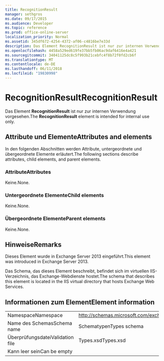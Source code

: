 ```yaml
---
title: RecognitionResult
manager: sethgros
ms.date: 09/17/2015
ms.audience: Developer
ms.topic: reference
ms.prod: office-online-server
localization_priority: Normal
ms.assetid: 345df672-4254-4372-af06-c4816be7e33d
description: Das Element RecognitionResult ist nur zur internen Verwendung vorgesehen.
ms.openlocfilehash: 4458a529ed619fe37bb5fb06ac9daf6416e4a421
ms.sourcegitcommit: 34041125dc8c5f993b21cebfc4f8b72f0fd2cb6f
ms.translationtype: MT
ms.contentlocale: de-DE
ms.lasthandoff: 06/11/2018
ms.locfileid: "19830998"
---
```

# <a name="recognitionresult"></a><span data-ttu-id="b9307-103">RecognitionResult</span><span class="sxs-lookup"><span data-stu-id="b9307-103">RecognitionResult</span></span>

<span data-ttu-id="b9307-104">Das Element **RecognitionResult** ist nur zur internen Verwendung vorgesehen.</span><span class="sxs-lookup"><span data-stu-id="b9307-104">The **RecognitionResult** element is intended for internal use only.</span></span> 

## <a name="attributes-and-elements"></a><span data-ttu-id="b9307-105">Attribute und Elemente</span><span class="sxs-lookup"><span data-stu-id="b9307-105">Attributes and elements</span></span>

<span data-ttu-id="b9307-106">In den folgenden Abschnitten werden Attribute, untergeordnete und übergeordnete Elemente erläutert.</span><span class="sxs-lookup"><span data-stu-id="b9307-106">The following sections describe attributes, child elements, and parent elements.</span></span>
  
### <a name="attributes"></a><span data-ttu-id="b9307-107">Attribute</span><span class="sxs-lookup"><span data-stu-id="b9307-107">Attributes</span></span>

<span data-ttu-id="b9307-108">Keine.</span><span class="sxs-lookup"><span data-stu-id="b9307-108">None.</span></span>
  
### <a name="child-elements"></a><span data-ttu-id="b9307-109">Untergeordnete Elemente</span><span class="sxs-lookup"><span data-stu-id="b9307-109">Child elements</span></span>

<span data-ttu-id="b9307-110">Keine.</span><span class="sxs-lookup"><span data-stu-id="b9307-110">None.</span></span>
  
### <a name="parent-elements"></a><span data-ttu-id="b9307-111">Übergeordnete Elemente</span><span class="sxs-lookup"><span data-stu-id="b9307-111">Parent elements</span></span>

<span data-ttu-id="b9307-112">Keine.</span><span class="sxs-lookup"><span data-stu-id="b9307-112">None.</span></span>
  
## <a name="remarks"></a><span data-ttu-id="b9307-113">Hinweise</span><span class="sxs-lookup"><span data-stu-id="b9307-113">Remarks</span></span>

<span data-ttu-id="b9307-114">Dieses Element wurde in Exchange Server 2013 eingeführt.</span><span class="sxs-lookup"><span data-stu-id="b9307-114">This element was introduced in Exchange Server 2013.</span></span>
  
<span data-ttu-id="b9307-115">Das Schema, das dieses Element beschreibt, befindet sich im virtuellen IIS-Verzeichnis, das Exchange-Webdienste hostet.</span><span class="sxs-lookup"><span data-stu-id="b9307-115">The schema that describes this element is located in the IIS virtual directory that hosts Exchange Web Services.</span></span>
  
## <a name="element-information"></a><span data-ttu-id="b9307-116">Informationen zum Element</span><span class="sxs-lookup"><span data-stu-id="b9307-116">Element information</span></span>

|||
|:-----|:-----|
|<span data-ttu-id="b9307-117">Namespace</span><span class="sxs-lookup"><span data-stu-id="b9307-117">Namespace</span></span>  <br/> |http://schemas.microsoft.com/exchange/services/2006/types  <br/> |
|<span data-ttu-id="b9307-118">Name des Schemas</span><span class="sxs-lookup"><span data-stu-id="b9307-118">Schema name</span></span>  <br/> |<span data-ttu-id="b9307-119">Schematypen</span><span class="sxs-lookup"><span data-stu-id="b9307-119">Types schema</span></span>  <br/> |
|<span data-ttu-id="b9307-120">Überprüfungsdatei</span><span class="sxs-lookup"><span data-stu-id="b9307-120">Validation file</span></span>  <br/> |<span data-ttu-id="b9307-121">Types.xsd</span><span class="sxs-lookup"><span data-stu-id="b9307-121">Types.xsd</span></span>  <br/> |
|<span data-ttu-id="b9307-122">Kann leer sein</span><span class="sxs-lookup"><span data-stu-id="b9307-122">Can be empty</span></span>  <br/> ||
   

